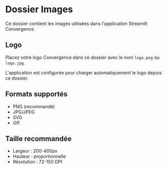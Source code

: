 # Dossier Images

Ce dossier contient les images utilisées dans l'application Streamlit Convergence.

## Logo

Placez votre logo Convergence dans ce dossier avec le nom `logo.png` ou `logo.jpg`.

L'application est configurée pour charger automatiquement le logo depuis ce dossier.

## Formats supportés

- PNG (recommandé)
- JPG/JPEG
- SVG
- GIF

## Taille recommandée

- Largeur : 200-400px
- Hauteur : proportionnelle
- Résolution : 72-150 DPI


